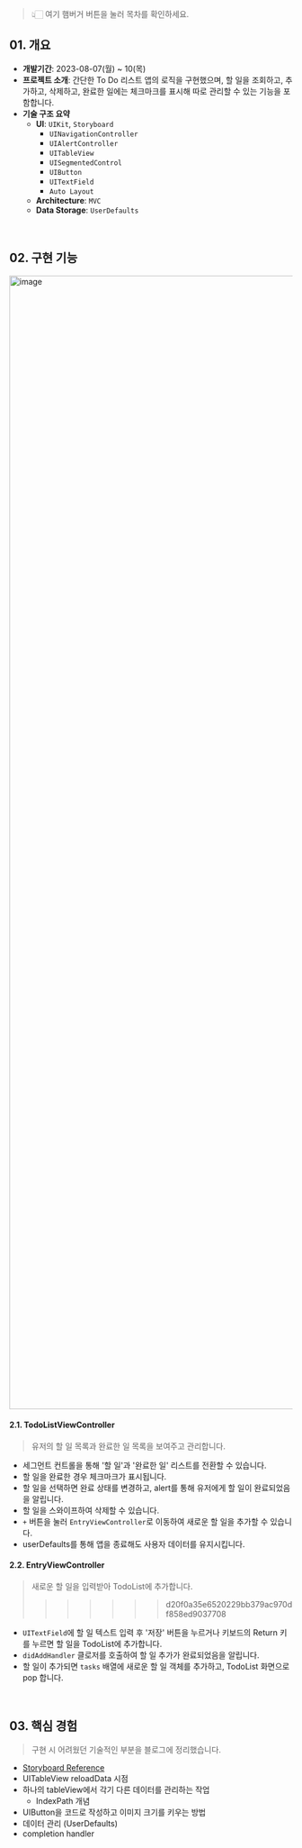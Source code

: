 > 👆🏻 여기 햄버거 버튼을 눌러 목차를 확인하세요.

## 01. 개요

- **개발기간**: 2023-08-07(월) ~ 10(목)
- **프로젝트 소개**: 간단한 To Do 리스트 앱의 로직을 구현했으며, 할 일을 조회하고, 추가하고, 삭제하고, 완료한 일에는 체크마크를 표시해 따로 관리할 수 있는 기능을 포함합니다.
- **기술 구조 요약**
  - **UI**: `UIKit`, `Storyboard`
    - `UINavigationController`
    - `UIAlertController`
    - `UITableView`
    - `UISegmentedControl`
    - `UIButton`
    - `UITextField`
    - `Auto Layout`
  - **Architecture**: `MVC`
  - **Data Storage**: `UserDefaults`


<br>


## 02. 구현 기능

<img width="2013" alt="image" src="https://github.com/hidaehyunlee-iOS/ToDo-List/assets/37580034/9a731d29-f62f-4df1-b1ee-9137fe90a813">

#### 2.1. TodoListViewController

> 유저의 할 일 목록과 완료한 일 목록을 보여주고 관리합니다.

- 세그먼트 컨트롤을 통해 '할 일'과 '완료한 일' 리스트를 전환할 수 있습니다.
- 할 일을 완료한 경우 체크마크가 표시됩니다.
- 할 일을 선택하면 완료 상태를 변경하고, alert를 통해 유저에게 할 일이 완료되었음을 알립니다.
- 할 일을 스와이프하여 삭제할 수 있습니다.
- `+` 버튼을 눌러 `EntryViewController`로 이동하여 새로운 할 일을 추가할 수 있습니다.
- userDefaults를 통해 앱을 종료해도 사용자 데이터를 유지시킵니다.

#### 2.2. EntryViewController

> 새로운 할 일을 입력받아 TodoList에 추가합니다.
>>>>>>> d20f0a35e6520229bb379ac970df858ed9037708

- `UITextField`에 할 일 텍스트 입력 후 '저장' 버튼을 누르거나 키보드의 Return 키를 누르면 할 일을 TodoList에 추가합니다.
- `didAddHandler` 클로저를 호출하여 할 일 추가가 완료되었음을 알립니다.
- 할 일이 추가되면 `tasks` 배열에 새로운 할 일 객체를 추가하고, TodoList 화면으로 pop 합니다.



<br>

## 03. 핵심 경험

> 구현 시 어려웠던 기술적인 부분을 블로그에 정리했습니다. 

- [Storyboard Reference](https://velog.io/@hidaehyunlee/스토리보드로-협업-시-Git-충돌-해결하기-Storyboard-Reference-bqm6w0n2)
- UITableView reloadData 시점
- 하나의 tableView에서 각기 다른 데이터를 관리하는 작업 
  - IndexPath 개념
- UIButton을 코드로 작성하고 이미지 크기를 키우는 방법
- 데이터 관리 (UserDefaults)
- completion handler
